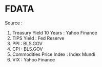 # FDATA

Source :

1. Treasury Yield 10 Years : Yahoo Finance
2. TIPS Yield : Fed Reserve
3. PPI : BLS.GOV
4. CPI : BLS.GOV
5. Commodities Price Index : Index Mundi
6. VIX : Yahoo Finance
